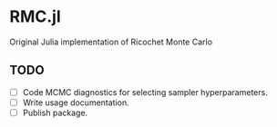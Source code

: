 # RMC.jl

Original Julia implementation of Ricochet Monte Carlo

## TODO

- [ ] Code MCMC diagnostics for selecting sampler hyperparameters.
- [ ] Write usage documentation.
- [ ] Publish package.

